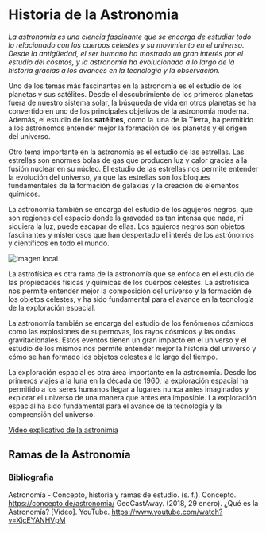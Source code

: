 # Historia de la Astronomia

*La astronomía es una ciencia fascinante que se encarga de estudiar todo lo relacionado con los cuerpos celestes y su movimiento en el universo. Desde la antigüedad, el ser humano ha mostrado un gran interés por el estudio del cosmos, y la astronomía ha evolucionado a lo largo de la historia gracias a los avances en la tecnología y la observación.*

Uno de los temas más fascinantes en la astronomía es el estudio de los planetas y sus satélites. Desde el descubrimiento de los primeros planetas fuera de nuestro sistema solar, la búsqueda de vida en otros planetas se ha convertido en uno de los principales objetivos de la astronomía moderna. Además, el estudio de los **satélites**, como la luna de la Tierra, ha permitido a los astrónomos entender mejor la formación de los planetas y el origen del universo.

Otro tema importante en la astronomía es el estudio de las estrellas. Las estrellas son enormes bolas de gas que producen luz y calor gracias a la fusión nuclear en su núcleo. El estudio de las estrellas nos permite entender la evolución del universo, ya que las estrellas son los bloques fundamentales de la formación de galaxias y la creación de elementos químicos.

La astronomía también se encarga del estudio de los agujeros negros, que son regiones del espacio donde la gravedad es tan intensa que nada, ni siquiera la luz, puede escapar de ellas. Los agujeros negros son objetos fascinantes y misteriosos que han despertado el interés de los astrónomos y científicos en todo el mundo.

![Imagen local](img/Stephe.jpg)

La astrofísica es otra rama de la astronomía que se enfoca en el estudio de las propiedades físicas y químicas de los cuerpos celestes. La astrofísica nos permite entender mejor la composición del universo y la formación de los objetos celestes, y ha sido fundamental para el avance en la tecnología de la exploración espacial.

La astronomía también se encarga del estudio de los fenómenos cósmicos como las explosiones de supernovas, los rayos cósmicos y las ondas gravitacionales. Estos eventos tienen un gran impacto en el universo y el estudio de los mismos nos permite entender mejor la historia del universo y cómo se han formado los objetos celestes a lo largo del tiempo.

La exploración espacial es otra área importante en la astronomía. Desde los primeros viajes a la luna en la década de 1960, la exploración espacial ha permitido a los seres humanos llegar a lugares nunca antes imaginados y explorar el universo de una manera que antes era imposible. La exploración espacial ha sido fundamental para el avance de la tecnología y la comprensión del universo.

[Video explicativo de la astronimía](https://youtu.be/XjcEYANHVpM)

## Ramas de la Astronomía


### Bibliografia
Astronomía - Concepto, historia y ramas de estudio. (s. f.). Concepto. https://concepto.de/astronomia/
GeoCastAway. (2018, 29 enero). ¿Qué es la Astronomía? [Vídeo]. YouTube. https://www.youtube.com/watch?v=XjcEYANHVpM


